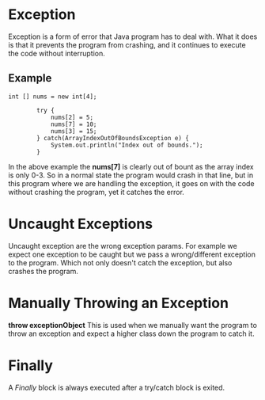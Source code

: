 # Exception
Exception is a form of error that Java program has to deal with. What it does is that it prevents the program from crashing, and it continues to execute the code without interruption. 

## Example
```
int [] nums = new int[4];

        try {
            nums[2] = 5;
            nums[7] = 10;
            nums[3] = 15;
        } catch(ArrayIndexOutOfBoundsException e) {
            System.out.println("Index out of bounds.");
        }
```
In the above example the **nums[7]** is clearly out of bount as the array index is only 0-3. So in a normal state the program would crash in that line, but in this program where we are handling the exception, it goes on with the code without crashing the program, yet it catches the error. 


# Uncaught Exceptions
Uncaught exception are the wrong exception params. For example we expect one exception to be caught but we pass a wrong/different exception to the program. Which not only doesn't catch the exception, but also crashes the program.

# Manually Throwing an Exception
**throw exceptionObject**
This is used when we manually want the program to throw an exception and expect a higher class down the program to catch it. 

# Finally
A *Finally* block is always executed after a try/catch block is exited. 